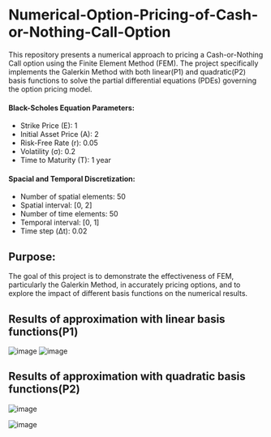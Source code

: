 # Numerical-Option-Pricing-of-Cash-or-Nothing-Call-Option
This repository presents a numerical approach to pricing a Cash-or-Nothing Call option using the Finite Element Method (FEM). The project specifically implements the Galerkin Method with both linear(P1) and quadratic(P2) basis functions to solve the partial differential equations (PDEs) governing the option pricing model.

#### Black-Scholes Equation Parameters:

- Strike Price (E): 1
- Initial Asset Price (A): 2
- Risk-Free Rate (r): 0.05
- Volatility (σ): 0.2
- Time to Maturity (T): 1 year

#### Spacial and Temporal Discretization:

- Number of spatial elements: 50
- Spatial interval: [0, 2]
- Number of time elements: 50
- Temporal interval: [0, 1]
- Time step (Δt): 0.02

## Purpose:
The goal of this project is to demonstrate the effectiveness of FEM, particularly the Galerkin Method, in accurately pricing options, and to explore the impact of different basis functions on the numerical results.

## Results of approximation with linear basis functions(P1)

![image](https://github.com/user-attachments/assets/9499f1b8-5fce-46a0-b7ad-9e0fe04d19f3)
![image](https://github.com/user-attachments/assets/0426b96a-5820-45f1-b6f8-a53123c49258)


## Results of approximation with quadratic basis functions(P2)
![image](https://github.com/user-attachments/assets/bc343c74-4c0a-4924-9862-4ce2522ee63f)

![image](https://github.com/user-attachments/assets/fd720b4e-d137-4ac7-aca2-19c8d2bb150f)






